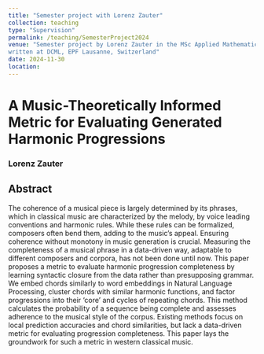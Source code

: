 ```yaml
---
title: "Semester project with Lorenz Zauter"
collection: teaching
type: "Supervision"
permalink: /teaching/SemesterProject2024
venue: "Semester project by Lorenz Zauter in the MSc Applied Mathematics at ETH Zurich
written at DCML, EPF Lausanne, Switzerland"
date: 2024-11-30    
location: 
---
```


# A Music-Theoretically Informed Metric for Evaluating Generated Harmonic Progressions
### Lorenz Zauter 

## Abstract

The coherence of a musical piece is largely determined by its phrases, which in classical music are characterized by the melody, by voice
leading conventions and harmonic rules. While
these rules can be formalized, composers often
bend them, adding to the music’s appeal. Ensuring coherence without monotony in music generation is crucial. Measuring the completeness
of a musical phrase in a data-driven way, adaptable to different composers and corpora, has not
been done until now. This paper proposes a metric to evaluate harmonic progression completeness by learning syntactic closure from the data
rather than presupposing grammar. We embed
chords similarly to word embeddings in Natural
Language Processing, cluster chords with similar
harmonic functions, and factor progressions into
their ‘core’ and cycles of repeating chords. This
method calculates the probability of a sequence
being complete and assesses adherence to the
musical style of the corpus. Existing methods focus on local prediction accuracies and chord similarities, but lack a data-driven metric for evaluating progression completeness. This paper lays the groundwork for such a metric in western classical music.
